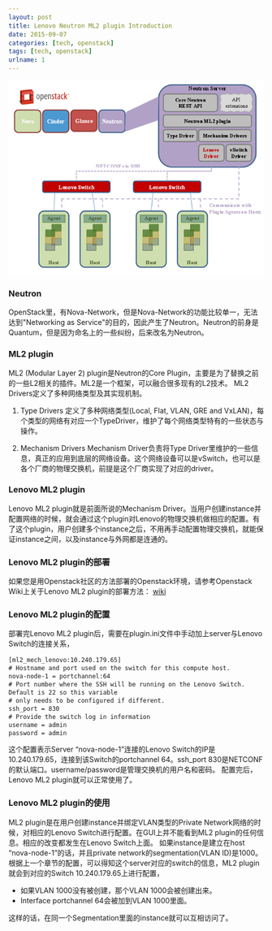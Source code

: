 ```yaml
---
layout: post
title: Lenovo Neutron ML2 plugin Introduction
date: 2015-09-07
categories: [tech, openstack]
tags: [tech, openstack]
urlname: 1
---
```


![](Lenovo-Neutron-ML2-plugin/Lenovo_openstack_driver.gif)

### Neutron

OpenStack里，有Nova-Network，但是Nova-Network的功能比较单一，无法达到"Networking as Service"的目的，因此产生了Neutron。Neutron的前身是Quantum，但是因为命名上的一些纠纷，后来改名为Neutron。

<!-- more -->

### ML2 plugin

ML2 (Modular Layer 2) plugin是Neutron的Core Plugin，主要是为了替换之前的一些L2相关的插件。ML2是一个框架，可以融合很多现有的L2技术。
ML2 Drivers定义了多种网络类型及其实现机制。

1. Type Drivers
定义了多种网络类型(Local, Flat, VLAN, GRE and VxLAN)，每个类型的网络有对应一个TypeDriver，维护了每个网络类型特有的一些状态与操作。

2. Mechanism Drivers
Mechanism Driver负责将Type Driver里维护的一些信息，真正的应用到底层的网络设备。这个网络设备可以是vSwitch，也可以是各个厂商的物理交换机，前提是这个厂商实现了对应的driver。
 
### Lenovo ML2 plugin

Lenovo ML2 plugin就是前面所说的Mechanism Driver。当用户创建instance并配置网络的时候，就会通过这个plugin对Lenovo的物理交换机做相应的配置。有了这个plugin，用户创建多个instance之后，不用再手动配置物理交换机，就能保证instance之间，以及instance与外网都是连通的。

### Lenovo ML2 plugin的部署
如果您是用Openstack社区的方法部署的Openstack环境，请参考Openstack Wiki上关于Lenovo ML2 plugin的部署方法：
[wiki](https://wiki.openstack.org/wiki/Neutron/ML2/LenovoML2Mechanism)

### Lenovo ML2 plugin的配置

部署完Lenovo ML2 plugin后，需要在plugin.ini文件中手动加上server与Lenovo Switch的连接关系，

    [ml2_mech_lenovo:10.240.179.65]
    # Hostname and port used on the switch for this compute host.
    nova-node-1 = portchannel:64
    # Port number where the SSH will be running on the Lenovo Switch. Default is 22 so this variable
    # only needs to be configured if different.
    ssh_port = 830
    # Provide the switch log in information
    username = admin
    password = admin

这个配置表示Server “nova-node-1”连接的Lenovo Switch的IP是10.240.179.65，连接到该Switch的portchannel 64。ssh_port 830是NETCONF的默认端口。username/password是管理交换机的用户名和密码。
配置完后，Lenovo ML2 plugin就可以正常使用了。

### Lenovo ML2 plugin的使用

ML2 plugin是在用户创建instance并绑定VLAN类型的Private Network网络的时候，对相应的Lenovo Switch进行配置。在GUI上并不能看到ML2 plugin的任何信息。相应的改变都发生在Lenovo Switch上面。
如果instance是建立在host “nova-node-1”的话，并且private network的segmentation(VLAN ID)是1000。
根据上一个章节的配置，可以得知这个server对应的switch的信息，ML2 plugin就会到对应的Switch 10.240.179.65上进行配置，

 - 如果VLAN 1000没有被创建，那个VLAN 1000会被创建出来。
 - Interface portchannel 64会被加到VLAN 1000里面。

这样的话，在同一个Segmentation里面的instance就可以互相访问了。

